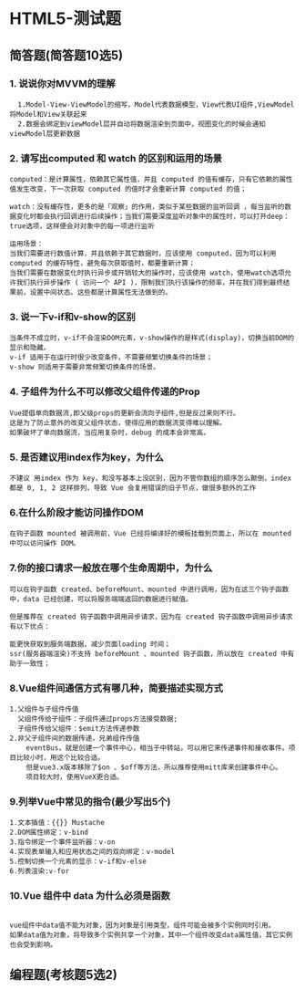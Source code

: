 # HTML5-测试题

## 简答题(简答题10选5)

### 1. 说说你对MVVM的理解

```text
  1.Model-View-ViewModel的缩写，Model代表数据模型，View代表UI组件,ViewModel将Model和View关联起来
  2.数据会绑定到viewModel层并自动将数据渲染到页面中，视图变化的时候会通知viewModel层更新数据
```

### 2. 请写出computed 和 watch 的区别和运用的场景

```text
computed：是计算属性，依赖其它属性值，并且 computed 的值有缓存，只有它依赖的属性值发生改变，下一次获取 computed 的值时才会重新计算 computed 的值；

watch：没有缓存性，更多的是「观察」的作用，类似于某些数据的监听回调 ，每当监听的数据变化时都会执行回调进行后续操作；当我们需要深度监听对象中的属性时，可以打开deep：true选项，这样便会对对象中的每一项进行监听

运用场景：
当我们需要进行数值计算，并且依赖于其它数据时，应该使用 computed，因为可以利用 computed 的缓存特性，避免每次获取值时，都要重新计算；
当我们需要在数据变化时执行异步或开销较大的操作时，应该使用 watch，使用watch选项允许我们执行异步操作 ( 访问一个 API )，限制我们执行该操作的频率，并在我们得到最终结果前，设置中间状态。这些都是计算属性无法做到的。
```

### 3. 说一下v-if和v-show的区别

```text
当条件不成立时，v-if不会渲染DOM元素，v-show操作的是样式(display)，切换当前DOM的显示和隐藏。
v-if 适用于在运行时很少改变条件，不需要频繁切换条件的场景；
v-show 则适用于需要非常频繁切换条件的场景。
```

### 4. 子组件为什么不可以修改父组件传递的Prop

```text
Vue提倡单向数据流,即父级props的更新会流向子组件,但是反过来则不行。
这是为了防止意外的改变父组件状态，使得应用的数据流变得难以理解。
如果破坏了单向数据流，当应用复杂时，debug 的成本会非常高。
```

### 5. 是否建议用index作为key，为什么

```text
不建议 用index 作为 key，和没写基本上没区别，因为不管你数组的顺序怎么颠倒，index 都是 0, 1, 2 这样排列，导致 Vue 会复用错误的旧子节点，做很多额外的工作
```

### 6.在什么阶段才能访问操作DOM

```text
在钩子函数 mounted 被调用前，Vue 已经将编译好的模板挂载到页面上，所以在 mounted 中可以访问操作 DOM。
```

### 7.你的接口请求一般放在哪个生命周期中，为什么

```text
可以在钩子函数 created、beforeMount、mounted 中进行调用，因为在这三个钩子函数中，data 已经创建，可以将服务端端返回的数据进行赋值。

但是推荐在 created 钩子函数中调用异步请求，因为在 created 钩子函数中调用异步请求有以下优点：

能更快获取到服务端数据，减少页面loading 时间；
ssr(服务器端渲染)不支持 beforeMount 、mounted 钩子函数，所以放在 created 中有助于一致性；
```

### 8.Vue组件间通信方式有哪几种，简要描述实现方式

```text
1.父组件与子组件传值
  父组件传给子组件：子组件通过props方法接受数据;
  子组件传给父组件：$emit方法传递参数
2.非父子组件间的数据传递，兄弟组件传值
    eventBus，就是创建一个事件中心，相当于中转站，可以用它来传递事件和接收事件。项目比较小时，用这个比较合适。
    但是vue3.x版本移除了$on 、$off等方法，所以推荐使用mitt库来创建事件中心。
    项目较大时，使用VueX更合适。
```

### 9.列举Vue中常见的指令(最少写出5个)

```text
1.文本插值：{{}} Mustache
2.DOM属性绑定：v-bind
3.指令绑定一个事件监听器：v-on
4.实现表单输入和应用状态之间的双向绑定：v-model
5.控制切换一个元素的显示：v-if和v-else
6.列表渲染:v-for
```

### 10.Vue 组件中 data 为什么必须是函数

```text

vue组件中data值不能为对象，因为对象是引用类型，组件可能会被多个实例同时引用。
如果data值为对象，将导致多个实例共享一个对象，其中一个组件改变data属性值，其它实例也会受到影响。

```

## 编程题(考核题5选2)
